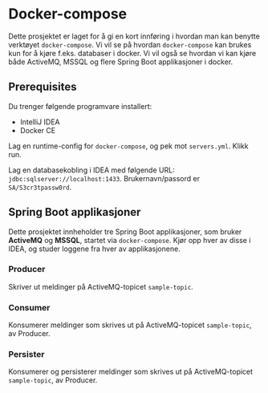 # Docker-compose

Dette prosjektet er laget for å gi en kort innføring i hvordan man kan benytte verktøyet `docker-compose`.  Vi vil se på
hvordan `docker-compose` kan brukes kun for å kjøre f.eks. databaser i docker.  Vi vil også se hvordan vi kan kjøre både
ActiveMQ, MSSQL og flere Spring Boot applikasjoner i docker.

## Prerequisites

Du trenger følgende programvare installert:

* IntelliJ IDEA
* Docker CE

Lag en runtime-config for `docker-compose`, og pek mot `servers.yml`.  Klikk run.

Lag en databasekobling i IDEA med følgende URL: `jdbc:sqlserver://localhost:1433`.  Brukernavn/passord er `SA/S3cr3tpassw0rd`.

## Spring Boot applikasjoner

Dette prosjektet innheholder tre Spring Boot applikasjoner, som bruker **ActiveMQ** og **MSSQL**, startet via `docker-compose`.
Kjør opp hver av disse i IDEA, og studer loggene fra hver av applikasjonene.

### Producer

Skriver ut meldinger på ActiveMQ-topicet `sample-topic`.

### Consumer

Konsumerer meldinger som skrives ut på ActiveMQ-topicet `sample-topic`, av Producer.

### Persister

Konsumerer og persisterer meldinger som skrives ut på ActiveMQ-topicet `sample-topic`, av Producer.
